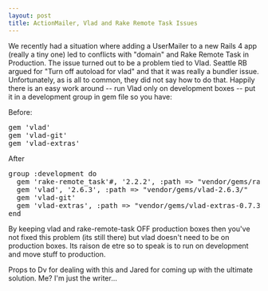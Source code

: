 ```yaml
---
layout: post
title: ActionMailer, Vlad and Rake Remote Task Issues
---
```


We recently had a situation where adding a UserMailer to a new Rails 4 app (really a tiny one) led to conflicts with "domain" and Rake Remote Task in Production.   The issue turned out to be a problem tied to Vlad.  Seattle RB argued for "Turn off autoload for vlad" and that it was really a bundler issue.  Unfortunately, as is all to common, they did not say how to do that.  Happily there is an easy work around -- run Vlad only on development boxes -- put it in a development group in gem file so you have:

Before:

<pre>
gem 'vlad'
gem 'vlad-git'
gem 'vlad-extras'
</pre>

After

<pre>
group :development do
  gem 'rake-remote_task'#, '2.2.2', :path => "vendor/gems/rake-remote_task-2.2.2"
  gem 'vlad', '2.6.3', :path => "vendor/gems/vlad-2.6.3/"
  gem 'vlad-git'
  gem 'vlad-extras', :path => "vendor/gems/vlad-extras-0.7.3"
end
</pre>

By keeping vlad and rake-remote-task OFF production boxes then you've not fixed this problem (its still there) but vlad doesn't need to be on production boxes.  Its raison de etre so to speak is to run on development and move stuff to production.

Props to Dv for dealing with this and Jared for coming up with the ultimate solution.  Me?  I'm just the writer...